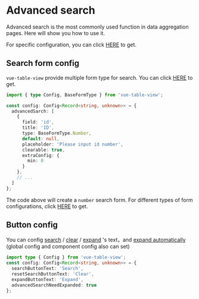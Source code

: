 # Advanced search
Advanced search is the most commonly used function in data aggregation pages. Here will show you how to use it.

For specific configuration, you can click [HERE](../config/advanced-search-config.md) to get.

## Search form config
`vue-table-view` provide multiple form type for search. You can click [HERE](../config/advanced-search-config.md#type) to get.

```ts
import { type Config, BaseFormType } from 'vue-table-view';

const config: Config<Record<string, unknown>> = {
  advancedSarch: [
    {
      field: 'id',
      title: 'ID',
      type: BaseFormType.Number,
      default: null,
      placeholder: 'Please input id number',
      clearable: true,
      extraConfig: {
        min: 0
      }
    },
    // ...
  ]
};
```
The code above will create a `number` search form. For different types of form configurations, click [HERE](../config/advanced-search-config.md#extraconfig) to get.

## Button config
You can config [search](../config/component-config.md#searchbuttontext) /
[clear](../config/component-config.md#resetsearchbuttontext) /
[expand](../config/component-config.md#expandbuttontext) 
's text，and [expand automatically](../config/component-config.md#advancedsearchneedexpanded) (global config and component config also can set)

```ts
import type { Config } from 'vue-table-view';
const config: Config<Record<string, unknown>> = {
  searchButtonText: 'Search',
  resetSearchButtonText: 'Clear',
  expandButtonText: 'Expand',
  advancedSearchNeedExpanded: true
};
```


